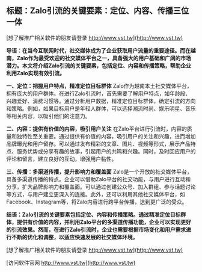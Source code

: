 ## **标题：Zalo引流的关键要素：定位、内容、传播三位一体**

[想了解推广相关软件的朋友请登录 http://www.vst.tw](http://www.vst.tw)

**导语：在当今互联网时代，社交媒体成为了企业获取用户流量的重要途径。而在越南，Zalo作为最受欢迎的社交媒体平台之一，具备强大的用户基础和广阔的市场潜力。本文将介绍Zalo引流的关键要素，包括定位、内容和传播策略，帮助企业利用Zalo实现有效引流。**

**一、定位：把握用户特点，精准定位目标群体**
Zalo作为越南本土社交媒体平台，拥有庞大的用户群体。在进行Zalo引流时，首先需要了解用户特点，如年龄段、兴趣爱好、消费习惯等。通过分析用户数据，精准定位目标群体，确定引流的方向和策略。例如，如果目标用户是年轻人群体，可以选择潮流时尚、娱乐明星、音乐等相关内容，以吸引他们的注意力。

**二、内容：提供有价值的内容，吸引用户关注**
在Zalo平台进行引流时，内容的质量和独特性至关重要。通过提供有价值的内容，吸引用户的关注和兴趣，进而增加品牌曝光和用户留存。可以通过发布精彩的文章、图片、视频等形式，展示产品特点、服务优势或分享有趣的故事，引起用户的共鸣和兴趣。同时，及时回应用户的评论和留言，建立良好的互动，增强用户黏性。

**三、传播：多渠道传播，提升影响力和覆盖面**
Zalo是一个开放的社交媒体平台，具备多渠道传播的特点。企业可以借助Zalo平台的社交功能，与用户进行互动和分享，扩大品牌影响力和覆盖面。可以通过创建公众号、加入群组、参与话题讨论等方式，与用户建立更深入的连接。此外，还可以利用其他社交媒体平台，如Facebook、Instagram等，将Zalo内容进行跨平台传播，达到更广泛的受众。

**结语：Zalo引流的关键要素包括定位、内容和传播策略。通过精准定位目标群体，提供有价值的内容，并利用Zalo平台的多渠道传播功能，企业可以实现更好的引流效果。然而，在进行Zalo引流时，企业也需要根据市场变化和用户需求进行不断的优化和调整，以适应快速发展的社交媒体环境。**

[想了解推广相关软件的朋友请登录 http://www.vst.tw](http://www.vst.tw)


[访问软件官网 http://www.vst.tw](http://www.vst.tw)
